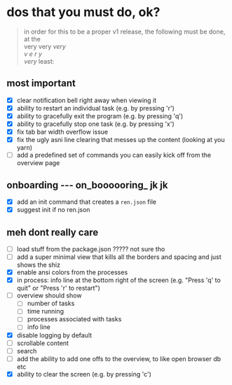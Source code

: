 # dos that you must do, ok?
> in order for this to be a proper v1 release, the following must be done, at the   
> very very _very_    
> _v e r y_   
> *very* least:

## most important
- [x] clear notification bell right away when viewing it
- [x] ability to restart an individual task (e.g. by pressing 'r')
- [x] ability to gracefully exit the program (e.g. by pressing 'q')
- [x] ability to gracefully stop one task (e.g. by pressing 'x')
- [x] fix tab bar width overflow issue
- [x] fix the ugly asni line clearing that messes up the content (looking at you yarn)
- [ ] add a predefined set of commands you can easily kick off from the overview page

## onboarding --- on_boooooring_ jk jk
- [x] add an init command that creates a `ren.json` file
- [x] suggest init if no ren.json

## meh dont really care
- [ ] load stuff from the package.json ????? not sure tho
- [ ] add a super minimal view that kills all the borders and spacing and just shows the shiz
- [x] enable ansi colors from the processes 
- [x] in process: info line at the bottom right of the screen (e.g. "Press 'q' to quit" or "Press 'r' to restart")
- [ ] overview should show
  - [ ] number of tasks
  - [ ] time running
  - [ ] processes associated with tasks
  - [ ] info line
- [x] disable logging by default
- [ ] scrollable content
- [ ] search
- [ ] add the ability to add one offs to the overview, to like open browser db etc
- [x] ability to clear the screen (e.g. by pressing 'c')